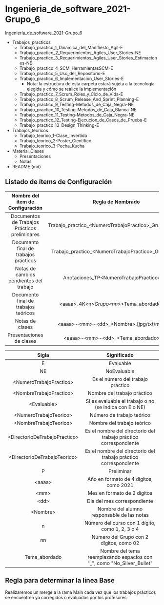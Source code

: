 # Ingenieria_de_software_2021-Grupo_6

Ingeniería_de_software_2021-Grupo_6
- Trabajos_practicos
	- Trabajo_practico_1_Dinamica_del_Manifiesto_Agil-E
	- Trabajo_practico_2_Requerimientos_Agiles_User_Stories-NE
	- Trabajo_practico_3_Requerimientos_Agiles_User_Stories_Estimaciones-NE
	- Trabajo_practico_4_SCM_HerramientasSCM-E
	- Trabajo_practico_5_Uso_del_Repositorio-E
	- Trabajo_practico_6_Implementacion_User_Stories-E
		- Nota: la estructura de esta carpeta estará sujeta a la tecnología elegida y cómo se realice la implementación
	- Trabajo_practico_7_Scrum_Roles_y_Ciclo_de_Vida-E
	- Trabajo_practico_8_Scrum_Release_And_Sprint_Planning-E
	- Trabajo_practico_9_Testing-Metodos_de_Caja_Negra-NE
	- Trabajo_practico_10_Testing-Metodos_de_Caja_Blanca-NE
	- Trabajo_practico_11_Testing-Metodos_de_Caja_Negra-NE
	- Trabajo_practico_12_Testing-Ejecucion_de_Casos_de_Prueba-E 
	- Trabajo_practico_13_Design_Thinking-E
- Trabajos_teoricos
	- Trabajo_teorico_1-Clase_Invertida
	- Trabajo_teorico_2-Poster_Científico
	- Trabajo_teorico_3-Pecha_Kucha
- Material_Clases
	- Presentaciones
	- Notas
- README (md)

## Listado de ítems de Configuración

| Nombre del ítem de Configuración     | Regla de Nombrado | Ubicación Física     |
|     :----:       		       |    :----:         |       :----:         |
|    Documentos de Trabajos Prácticos preliminares  | Trabajo_practico_\<NumeroTrabajoPractico\>_Grupo6_P.doc  | https://github.com/SantiLanda/Ingenieria_de_software_2021-Grupo_6/Trabajos_practicos/\<DirectorioDeTrabajoPractico\>   |
| Documento final de trabajos prácticos   |     Trabajo_practico_\<NumeroTrabajoPractico\>_Grupo6.pdf    | https://github.com/SantiLanda/Ingenieria_de_software_2021-Grupo_6/Trabajos_practicos/\<DirectorioDeTrabajoPractico\>     |
| Notas de cambios pendientes del trabajo | Anotaciones_TP\<NumeroTrabajoPractico\>.md | https://github.com/SantiLanda/Ingenieria_de_software_2021-Grupo_6/Trabajos_teoricos/\<DirectorioDeTrabajoTeoricos\> |
|Documento final de trabajos teóricos | \<aaaa\>_4K\<n\>_Grupo\<nn\>_\<Tema_abordado\>.pdf | https://github.com/SantiLanda/Ingenieria_de_software_2021-Grupo_6/Trabajos_teoricos/\<DirectorioDeTrabajoTeorico\>| 
|Notas de clases| \<aaaa\>-\<mm\>-\<dd\>_\<Nombre\>.[jpg/txt/md/doc]| https://github.com/SantiLanda/Ingenieria_de_software_2021-Grupo_6/Material_clases/Notas| 
|Presentaciones de clases | \<aaaa\>-\<mm\>-\<dd\>_\<Tema_abordado\>.pdf | https://github.com/SantiLanda/Ingenieria_de_software_2021-Grupo_6/Material_Clases/Presentaciones|

|Sigla  | Significado	|
|:----: | :----:|
|E|Evaluable|
|NE|NoEvaluable|
|\<NumeroTrabajoPractico\> | Es el número del trabajo práctico|
|\<NombreTrabajoPractico\>|Nombre del trabajo práctico|
|\<Evaluable\>|Si es evaluable el trabajo o no (se indica con E o NE)|
|\<NumeroTrabajoTeorico\> |Número de trabajo teórico|
|\<NombreTrabajoTeorico\> |Nombre del trabajo teórico|
|\<DirectorioDeTrabajoPractico\>| Es el nombre del directorio del trabajo práctico correspondiente|
|\<DirectorioDeTrabajoTeorico\> |Es el nombre del directorio del trabajo práctico correspondiente |
|P |Preliminar|
|\<aaaa\> | Año en formato de 4 dígitos, como 2021|
|\<mm\> | Mes en formato de 2 dígitos |
|\<dd\> | Dia del mes correspondiente|
|\<Nombre\> | Nombre del alumno responsable de las notas |
|n | Número del curso con 1 dígito, como 1, 2, 3 o 4 |
|nn | Número del Grupo con 2 dígitos, como 02 |
|Tema_abordado | Nombre del tema reemplazando espacios con "\_", como "No_Silver_Bullet"|


## Regla para determinar la linea Base
Realizaremos un merge a la rama Main cada vez que los trabajos prácticos se encuentren ya corregidos o evaluados por los profesores